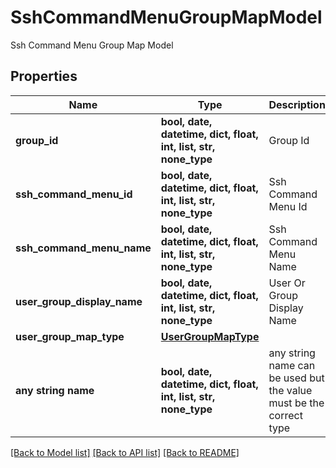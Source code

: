 # SshCommandMenuGroupMapModel

Ssh Command Menu Group Map Model

## Properties
Name | Type | Description | Notes
------------ | ------------- | ------------- | -------------
**group_id** | **bool, date, datetime, dict, float, int, list, str, none_type** | Group Id | [optional] 
**ssh_command_menu_id** | **bool, date, datetime, dict, float, int, list, str, none_type** | Ssh Command Menu Id | [optional] 
**ssh_command_menu_name** | **bool, date, datetime, dict, float, int, list, str, none_type** | Ssh Command Menu Name | [optional] 
**user_group_display_name** | **bool, date, datetime, dict, float, int, list, str, none_type** | User Or Group Display Name | [optional] 
**user_group_map_type** | [**UserGroupMapType**](UserGroupMapType.md) |  | [optional] 
**any string name** | **bool, date, datetime, dict, float, int, list, str, none_type** | any string name can be used but the value must be the correct type | [optional]

[[Back to Model list]](../README.md#documentation-for-models) [[Back to API list]](../README.md#documentation-for-api-endpoints) [[Back to README]](../README.md)


